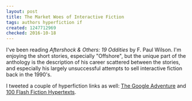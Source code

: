 ```yaml
---
layout: post
title: The Market Woes of Interactive Fiction
tags: authors hyperfiction if
created: 1247712969
checked: 2016-10-18
---
```

I've been reading *Aftershock & Others: 19 Oddities* by F. Paul Wilson.  I'm enjoying the short stories, especially "Offshore", but the unique part of the anthology is the description of his career scattered between the stories, and especially his largely unsuccessful attempts to sell interactive fiction back in the 1990's.<!--break-->

I tweeted a couple of hyperfiction links as well:  [The Google Adventure](http://blogoscoped.com/googleadventure/) and [100 Flash Fiction Hypertexts](http://susangibb.net/blog2/my-work/one-hundred-stories-project/).
